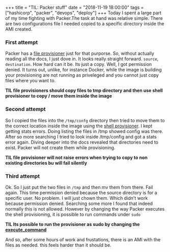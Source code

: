+++
title = "TIL: Packer stuff"
date = "2018-11-19 18:00:00"
tags = ["hashicorp", "packer", "devops", "deploy"]
+++
Today I spent a large part of my time fighting with Packer.The task at hand was relative simple. There are two configurations file I needed copied to a specific directory inside the AMI created.

### First attempt
Packer has a [file provisioner](https://www.packer.io/docs/provisioners/file.html) just for that purporse. So, without actually reading all the docs, I just dove in. It looks really straight forward. `source`, `destination`. How hard can it be. Its just a copy. Well, I got permission denied. It turns out, unlike, for instance Docker, while the image is building your provisioning are not running as priveleged and you cannot just copy files where you want to.

__TIL file provisioners should copy files to tmp directory and then use shell provisioner to copy / move them inside the image__


### Second attempt
So I copied the files into the `/tmp/confg` directory then tried to move them to the correct location inside the image using the [shell provisioner](https://www.packer.io/docs/provisioners/shell.html). I kept getting stats errors. Doing listing the files in /tmp showed config was there. After so more searching I tried to look inside /tmp/config and got a stats error again. Diving deeper into the docs revealed that directories need to exist. Packer will not create them while provisioning.

__TIL file provisioner will not raise errors when trying to copy to non existing directories bu will fail silently__

### Third attempt
Ok. So I just put the two files in `/tmp` and then mv them from there. Fail again. This time permission denied because the source directory is for a specific user. No problem. I will just chown them. Which didn't work because permission denied. Searching some more I found that indeed normally this is not allowed. However by changing the way Packer executes the shell provisioning, it is possible to run commands under `sudo`

__TIL Its possible to run the provisioner as sudo by changing the [execute_command](https://www.packer.io/docs/provisioners/shell.html#execute_command)__

And so, after some hours of work and frustations, there is an AMI with the files as needed. this feels harder than it should be.
